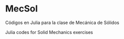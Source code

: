# MecSol
Códigos en Julia para la clase de Mecánica de Sólidos

Julia codes for Solid Mechanics exercises
